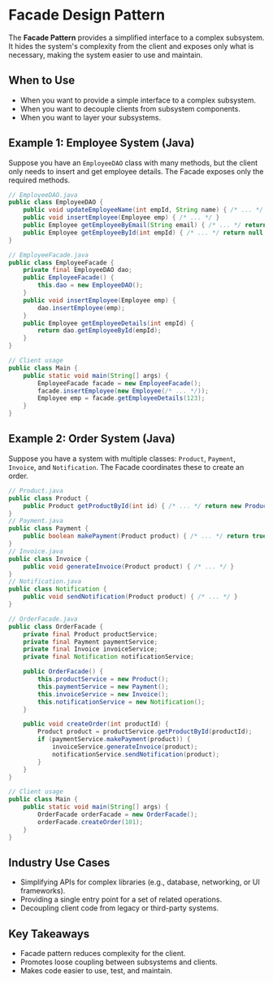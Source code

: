 # Facade Design Pattern

The **Facade Pattern** provides a simplified interface to a complex subsystem. It hides the system's complexity from the client and exposes only what is necessary, making the system easier to use and maintain.

## When to Use
- When you want to provide a simple interface to a complex subsystem.
- When you want to decouple clients from subsystem components.
- When you want to layer your subsystems.

## Example 1: Employee System (Java)
Suppose you have an `EmployeeDAO` class with many methods, but the client only needs to insert and get employee details. The Facade exposes only the required methods.

```java
// EmployeeDAO.java
public class EmployeeDAO {
    public void updateEmployeeName(int empId, String name) { /* ... */ }
    public void insertEmployee(Employee emp) { /* ... */ }
    public Employee getEmployeeByEmail(String email) { /* ... */ return null; }
    public Employee getEmployeeById(int empId) { /* ... */ return null; }
}

// EmployeeFacade.java
public class EmployeeFacade {
    private final EmployeeDAO dao;
    public EmployeeFacade() {
        this.dao = new EmployeeDAO();
    }
    public void insertEmployee(Employee emp) {
        dao.insertEmployee(emp);
    }
    public Employee getEmployeeDetails(int empId) {
        return dao.getEmployeeById(empId);
    }
}

// Client usage
public class Main {
    public static void main(String[] args) {
        EmployeeFacade facade = new EmployeeFacade();
        facade.insertEmployee(new Employee(/* ... */));
        Employee emp = facade.getEmployeeDetails(123);
    }
}
```

## Example 2: Order System (Java)
Suppose you have a system with multiple classes: `Product`, `Payment`, `Invoice`, and `Notification`. The Facade coordinates these to create an order.

```java
// Product.java
public class Product {
    public Product getProductById(int id) { /* ... */ return new Product(); }
}
// Payment.java
public class Payment {
    public boolean makePayment(Product product) { /* ... */ return true; }
}
// Invoice.java
public class Invoice {
    public void generateInvoice(Product product) { /* ... */ }
}
// Notification.java
public class Notification {
    public void sendNotification(Product product) { /* ... */ }
}

// OrderFacade.java
public class OrderFacade {
    private final Product productService;
    private final Payment paymentService;
    private final Invoice invoiceService;
    private final Notification notificationService;

    public OrderFacade() {
        this.productService = new Product();
        this.paymentService = new Payment();
        this.invoiceService = new Invoice();
        this.notificationService = new Notification();
    }

    public void createOrder(int productId) {
        Product product = productService.getProductById(productId);
        if (paymentService.makePayment(product)) {
            invoiceService.generateInvoice(product);
            notificationService.sendNotification(product);
        }
    }
}

// Client usage
public class Main {
    public static void main(String[] args) {
        OrderFacade orderFacade = new OrderFacade();
        orderFacade.createOrder(101);
    }
}
```

## Industry Use Cases
- Simplifying APIs for complex libraries (e.g., database, networking, or UI frameworks).
- Providing a single entry point for a set of related operations.
- Decoupling client code from legacy or third-party systems.

## Key Takeaways
- Facade pattern reduces complexity for the client.
- Promotes loose coupling between subsystems and clients.
- Makes code easier to use, test, and maintain.